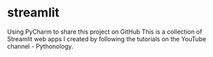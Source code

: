 # streamlit
Using PyCharm to share this project on GitHub
This is a collection of Streamlit web apps I created by following the
tutorials on the YouTube channel - Pythonology.

